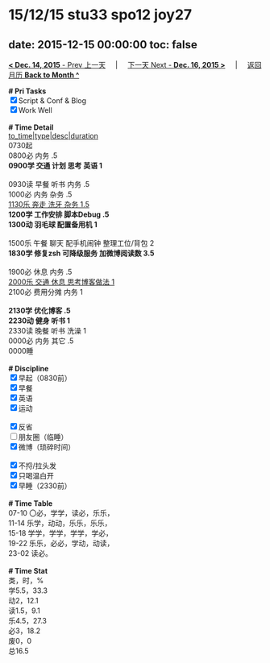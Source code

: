 # 15/12/15 stu33 spo12 joy27

date: 2015-12-15 00:00:00
toc: false
---
[**< Dec. 14, 2015** - Prev 上一天](/lifelogs/2015/12/d14.md) &nbsp; &nbsp; | &nbsp; &nbsp; [下一天 Next - **Dec. 16, 2015 >**](/lifelogs/2015/12/d16.md) &nbsp; &nbsp; |  &nbsp; &nbsp; [返回月历 **Back to Month ^**](/lifelogs/2015/12/index.md)
<br/><div><b># Pri Tasks</b></div><div><input checked="true" type="checkbox"/>Script &amp; Conf &amp; Blog</div><div><input checked="true" type="checkbox"/>Work Well</div><div><br/></div><div><b># Time Detail</b></div><div><u>to_time|type|desc|duration</u></div><div>0730起</div><div>0800必 内务 .5</div><div><b>0900学 交通 计划 思考 英语 1</b></div><div><br/></div><div>0930读 早餐 听书 内务 .5</div><div>1000必 内务 杂务 .5</div><div><u>1130乐 奔走 洗牙 杂务 1.5</u></div><div><b>1200学 工作安排 脚本Debug .5</b></div><div><b>1300动 羽毛球 配置备用机 1</b></div><div><br/></div><div>1500乐 午餐 聊天 配手机闹钟 整理工位/背包 2</div><div><b>1830学 修复zsh 可降级服务 加微博阅读数 3.5</b></div><div><br/></div><div>1900必 休息 内务 .5</div><div><u>2000乐 交通 休息 思考博客做法 1</u></div><div>2100必 费用分摊 内务 1</div><div><br/></div><div><b>2130学 优化博客 .5</b></div><div><b>2230动 健身 听书 1</b></div><div>2330读 晚餐 听书 洗澡 1</div><div>0000必 内务 其它 .5</div><div>0000睡</div><div><br/></div><div><b># Discipline</b></div><div><input checked="true" type="checkbox"/>早起（0830前）</div><div><input checked="true" type="checkbox"/>早餐</div><div><input checked="true" type="checkbox"/>英语</div><div><input checked="true" type="checkbox"/>运动</div><div><br/></div><div><input checked="true" type="checkbox"/>反省</div><div><input type="checkbox"/>朋友圈（临睡）</div><div><input checked="true" type="checkbox"/>微博（琐碎时间）</div><div><br/></div><div><input checked="true" type="checkbox"/>不捋/拉头发</div><div><input checked="true" type="checkbox"/>只喝温白开</div><div><input checked="true" type="checkbox"/>早睡（2330前）</div><div><br/></div><div><b># Time Table</b></div><div>07-10 〇必，学学，读必，乐乐，</div><div>11-14 乐学，动动，乐乐，乐乐，</div><div>15-18 学学，学学，学学，学必，</div><div>19-22 乐乐，必必，学动，动读，</div><div>23-02 读必。</div><div><br/></div><div><b># Time Stat</b></div><div>类，时，%</div><div>学5.5，33.3</div><div>动2，12.1</div><div>读1.5，9.1</div><div>乐4.5，27.3</div><div>必3，18.2</div><div>废0，0</div><div>总16.5</div>
